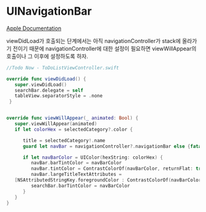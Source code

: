 # UINavigationBar

[Apple Documentation](https://developer.apple.com/documentation/uikit/uinavigationbar)

viewDidLoad가 호출되는 단계에서는 아직 navigationController가 stack에 올라가기 전이기 때문에 navigationController에 대한 설정이 필요하면 viewWillAppear의 호출이나 그 이후에 설정하도록 하자.

```Swift
//Todo Now - ToDoListViewController.swift 

override func viewDidLoad() {
   super.viewDidLoad()
   searchBar.delegate = self
   tableView.separatorStyle = .none
 }


override func viewWillAppear(_ animated: Bool) {
   super.viewWillAppear(animated)
   if let colorHex = selectedCategory?.color {

      title = selectedCategory!.name
      guard let navBar = navigationController?.navigationBar else {fatalError("navigation controller does not exist")}

      if let navBarColor = UIColor(hexString: colorHex) {
         navBar.barTintColor = navBarColor
         navBar.tintColor = ContrastColorOf(navBarColor, returnFlat: true)
         navBar.largeTitleTextAttributes =
   [NSAttributedStringKey.foregroundColor : ContrastColorOf(navBarColor, returnFlat: true)]
         searchBar.barTintColor = navBarColor
      }
   }
}
```
